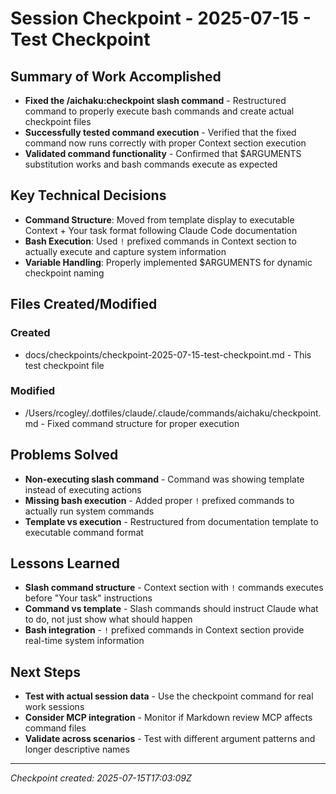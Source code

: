 # Session Checkpoint - 2025-07-15 - Test Checkpoint

## Summary of Work Accomplished

- **Fixed the /aichaku:checkpoint slash command** - Restructured command to properly execute bash commands and create
  actual checkpoint files
- **Successfully tested command execution** - Verified that the fixed command now runs correctly with proper Context
  section execution
- **Validated command functionality** - Confirmed that $ARGUMENTS substitution works and bash commands execute as
  expected

## Key Technical Decisions

- **Command Structure**: Moved from template display to executable Context + Your task format following Claude Code
  documentation
- **Bash Execution**: Used `!` prefixed commands in Context section to actually execute and capture system information
- **Variable Handling**: Properly implemented $ARGUMENTS for dynamic checkpoint naming

## Files Created/Modified

### Created

- docs/checkpoints/checkpoint-2025-07-15-test-checkpoint.md - This test checkpoint file

### Modified

- /Users/rcogley/.dotfiles/claude/.claude/commands/aichaku/checkpoint.md - Fixed command structure for proper execution

## Problems Solved

- **Non-executing slash command** - Command was showing template instead of executing actions
- **Missing bash execution** - Added proper `!` prefixed commands to actually run system commands
- **Template vs execution** - Restructured from documentation template to executable command format

## Lessons Learned

- **Slash command structure** - Context section with `!` commands executes before "Your task" instructions
- **Command vs template** - Slash commands should instruct Claude what to do, not just show what should happen
- **Bash integration** - `!` prefixed commands in Context section provide real-time system information

## Next Steps

- **Test with actual session data** - Use the checkpoint command for real work sessions
- **Consider MCP integration** - Monitor if Markdown review MCP affects command files
- **Validate across scenarios** - Test with different argument patterns and longer descriptive names

---

*Checkpoint created: 2025-07-15T17:03:09Z*
